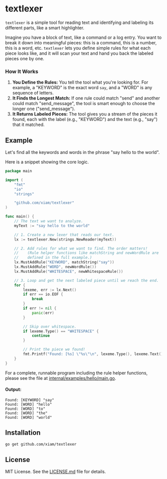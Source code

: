 # textlexer

`textlexer` is a simple tool for reading text and identifying and labeling its
different parts, like a smart highlighter.

Imagine you have a block of text, like a command or a log entry. You want to
break it down into meaningful pieces: this is a command, this is a number, this
is a word, etc. `textlexer` lets you define simple rules for what each piece
looks like, and it will scan your text and hand you back the labeled pieces one
by one.

### How It Works

1.  **You Define the Rules:** You tell the tool what you're looking for. For
    example, a "KEYWORD" is the exact word `say`, and a "WORD" is any sequence
    of letters.
2.  **It Finds the Longest Match:** If one rule could match "send" and another
    could match "send_message", the tool is smart enough to choose the longer
    one ("send_message").
3.  **It Returns Labeled Pieces:** The tool gives you a stream of the pieces it
    found, each with the label (e.g., "KEYWORD") and the text (e.g., "say")
    that it matched.

## Example

Let's find all the keywords and words in the phrase "say hello to the world".

Here is a snippet showing the core logic.

```go
package main

import (
	"fmt"
	"io"
	"strings"

	"github.com/xiam/textlexer"
)

func main() {
	// The text we want to analyze.
	myText := "say hello to the world"

	// 1. Create a new lexer that reads our text.
	lx := textlexer.New(strings.NewReader(myText))

	// 2. Add rules for what we want to find. The order matters!
	//    (Rule helper functions like matchString and newWordRule are
	//    defined in the full example.)
	lx.MustAddRule("KEYWORD", matchString("say"))
	lx.MustAddRule("WORD", newWordRule())
	lx.MustAddRule("WHITESPACE", newWhitespaceRule())

	// 3. Loop and get the next labeled piece until we reach the end.
	for {
		lexeme, err := lx.Next()
		if err == io.EOF {
			break
		}
		if err != nil {
			panic(err)
		}

		// Skip over whitespace.
		if lexeme.Type() == "WHITESPACE" {
			continue
		}

		// Print the piece we found!
		fmt.Printf("Found: [%s] \"%s\"\n", lexeme.Type(), lexeme.Text())
	}
}
```

For a complete, runnable program including the rule helper functions, please
see the file at
[internal/examples/hello/main.go](./internal/examples/hello/main.go).

#### Output:

```
Found: [KEYWORD] "say"
Found: [WORD] "hello"
Found: [WORD] "to"
Found: [WORD] "the"
Found: [WORD] "world"
```

## Installation

```sh
go get github.com/xiam/textlexer
```

## License

MIT License. See the [LICENSE.md](LICENSE) file for details.
